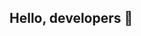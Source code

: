 ## Hello, developers 👋

<!-- My name is Rony.
**RonyKVilar/RonyKVilar** is a ✨ _special_ ✨ repository because its `README.md` (this file) appears on your GitHub profile.

Here are some ideas to get you started:

- 🔭 I'm currently working on my knowledge, trying to learn more about the IT area;
- 🌱 I'm currently learning a programming language.
- 👯 I'm looking to expand my knowledge, and with that I can contribute to this world of technology!
- 💬 I have a good knowledge in the area of ​​business administration, so if you want you can ask me about it, and I'll do my best to help you.
- 📫 How to contact me by email: ronyvilar@outlook.com
